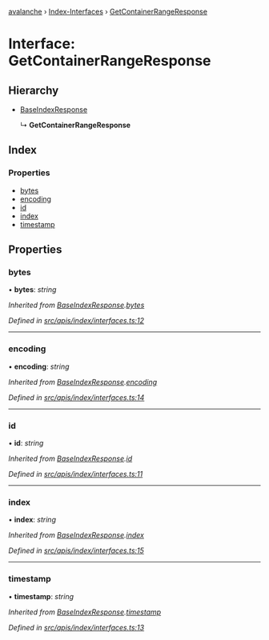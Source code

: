[avalanche](../README.md) › [Index-Interfaces](../modules/index_interfaces.md) › [GetContainerRangeResponse](index_interfaces.getcontainerrangeresponse.md)

# Interface: GetContainerRangeResponse

## Hierarchy

* [BaseIndexResponse](index_interfaces.baseindexresponse.md)

  ↳ **GetContainerRangeResponse**

## Index

### Properties

* [bytes](index_interfaces.getcontainerrangeresponse.md#bytes)
* [encoding](index_interfaces.getcontainerrangeresponse.md#encoding)
* [id](index_interfaces.getcontainerrangeresponse.md#id)
* [index](index_interfaces.getcontainerrangeresponse.md#index)
* [timestamp](index_interfaces.getcontainerrangeresponse.md#timestamp)

## Properties

###  bytes

• **bytes**: *string*

*Inherited from [BaseIndexResponse](index_interfaces.baseindexresponse.md).[bytes](index_interfaces.baseindexresponse.md#bytes)*

*Defined in [src/apis/index/interfaces.ts:12](https://github.com/ava-labs/avalanchejs/blob/598fbcc/src/apis/index/interfaces.ts#L12)*

___

###  encoding

• **encoding**: *string*

*Inherited from [BaseIndexResponse](index_interfaces.baseindexresponse.md).[encoding](index_interfaces.baseindexresponse.md#encoding)*

*Defined in [src/apis/index/interfaces.ts:14](https://github.com/ava-labs/avalanchejs/blob/598fbcc/src/apis/index/interfaces.ts#L14)*

___

###  id

• **id**: *string*

*Inherited from [BaseIndexResponse](index_interfaces.baseindexresponse.md).[id](index_interfaces.baseindexresponse.md#id)*

*Defined in [src/apis/index/interfaces.ts:11](https://github.com/ava-labs/avalanchejs/blob/598fbcc/src/apis/index/interfaces.ts#L11)*

___

###  index

• **index**: *string*

*Inherited from [BaseIndexResponse](index_interfaces.baseindexresponse.md).[index](index_interfaces.baseindexresponse.md#index)*

*Defined in [src/apis/index/interfaces.ts:15](https://github.com/ava-labs/avalanchejs/blob/598fbcc/src/apis/index/interfaces.ts#L15)*

___

###  timestamp

• **timestamp**: *string*

*Inherited from [BaseIndexResponse](index_interfaces.baseindexresponse.md).[timestamp](index_interfaces.baseindexresponse.md#timestamp)*

*Defined in [src/apis/index/interfaces.ts:13](https://github.com/ava-labs/avalanchejs/blob/598fbcc/src/apis/index/interfaces.ts#L13)*
